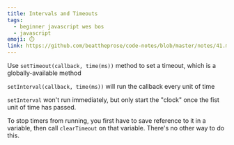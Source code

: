 ```yaml
---
title: Intervals and Timeouts
tags:
  - beginner javascript wes bos
  - javascript
emoji: ⏱️
link: https://github.com/beattheprose/code-notes/blob/master/notes/41.md
---
```

Use `setTimeout(callback, time(ms))` method to set a timeout, which is a globally-available method

`setInterval(callback, time(ms))` will run the callback every unit of time

`setInterval` won't run immediately, but only start the "clock" once the fist unit of time has passed. 

To stop timers from running, you first have to save reference to it in a variable, then call `clearTimeout` on that variable. There's no other way to do this.
